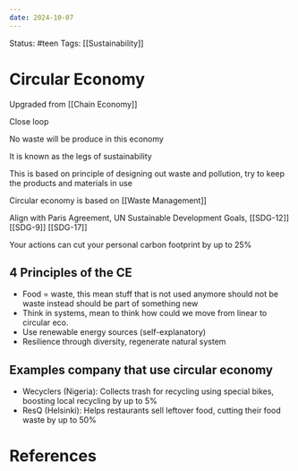 ```yaml
---
date: 2024-10-07
---
```


Status: #teen
Tags: [[Sustainability]] 
# Circular Economy
Upgraded from [[Chain Economy]] 

Close loop

No waste will be produce in this economy

It is known as the legs of sustainability 

This is based on principle of designing out waste and pollution, try to keep the products and materials in use

Circular economy is based on [[Waste Management]]

Align with Paris Agreement, UN Sustainable Development Goals, [[SDG-12]] [[SDG-9]] [[SDG-17]]

Your actions can cut your personal carbon footprint by up to 25%
## 4 Principles of the CE
- Food = waste, this mean stuff that is not used anymore should not be waste instead should be part of something new
- Think in systems, mean to think how could we move from linear to circular eco.
- Use renewable energy sources (self-explanatory)
- Resilience through diversity, regenerate natural system

## Examples company that use circular economy 
- Wecyclers (Nigeria): Collects trash for recycling using special bikes, boosting local recycling by up to 5%
- ResQ (Helsinki): Helps restaurants sell leftover food, cutting their food waste by up to 50%
# References
